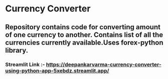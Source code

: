 # Currency Converter
## Repository contains code for converting amount of one currency to another. Contains list of all the currencies currently available.Uses forex-python library.
### Streamlit Link :- https://deepankarvarma-currency-converter-using-python-app-5xebdz.streamlit.app/
